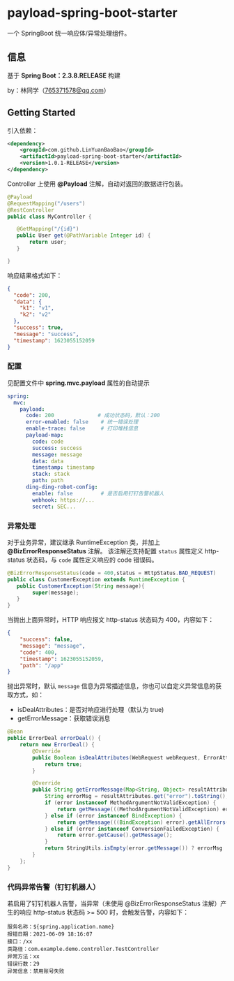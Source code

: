 # payload-spring-boot-starter

一个 SpringBoot 统一响应体/异常处理组件。

## 信息
基于 **Spring Boot：2.3.8.RELEASE** 构建

by：林同学（765371578@qq.com）

## Getting Started

引入依赖：

```xml
<dependency>
    <groupId>com.github.LinYuanBaoBao</groupId>
    <artifactId>payload-spring-boot-starter</artifactId>
    <version>1.0.1-RELEASE</version>
</dependency>
```

Controller 上使用 **@Payload** 注解，自动对返回的数据进行包装。

 ```java
@Payload
@RequestMapping("/users")
@RestController
public class MyController {

    @GetMapping("/{id}")
    public User get(@PathVariable Integer id) {
        return user;
    }

}

```
响应结果格式如下：
```json
{
  "code": 200,
  "data": {
    "k1": "v1",
    "k2": "v2"
  },
  "success": true,
  "message": "success",
  "timestamp": 1623055152059
}
```

### 配置
见配置文件中 **spring.mvc.payload** 属性的自动提示
```yaml
spring:
  mvc:
    payload:
      code: 200              # 成功状态码，默认：200
      error-enabled: false    # 统一错误处理
      enable-trace: false     # 打印堆栈信息
      payload-map:
        code: code
        success: success
        message: message
        data: data
        timestamp: timestamp
        stack: stack
        path: path
      ding-ding-robot-config:
        enable: false         # 是否启用钉钉告警机器人
        webhook: https://...
        secret: SEC...
```

### 异常处理

对于业务异常，建议继承 RuntimeException 类，并加上 **@BizErrorResponseStatus** 注解。 该注解还支持配置 `status` 属性定义 http-status 状态码，与 `code` 属性定义响应的 code 错误码。

```java
@BizErrorResponseStatus(code = 400,status = HttpStatus.BAD_REQUEST)
public class CustomerException extends RuntimeException {
   public CustomerException(String message){
        super(message);
   }
}
```

当抛出上面异常时，HTTP 响应报文 http-status 状态码为 400，内容如下：
```json
{
    "success": false,
    "message": "message",
    "code": 400,
    "timestamp": 1623055152059,
    "path": "/app"
}
```

抛出异常时，默认 `message` 信息为异常描述信息，你也可以自定义异常信息的获取方式，如：
- isDealAttributes：是否对响应进行处理（默认为 true)
- getErrorMessage：获取错误消息
```java
@Bean
public ErrorDeal errorDeal() {
    return new ErrorDeal() {
        @Override
        public Boolean isDealAttributes(WebRequest webRequest, ErrorAttributeOptions options) {
            return true;
        }

        @Override
        public String getErrorMessage(Map<String, Object> resultAttributes, Throwable error) {
            String errorMsg = resultAttributes.get("error").toString();
            if (error instanceof MethodArgumentNotValidException) {
                return getMessage(((MethodArgumentNotValidException) error).getBindingResult().getAllErrors());
            } else if (error instanceof BindException) {
                return getMessage(((BindException) error).getAllErrors());
            } else if (error instanceof ConversionFailedException) {
                return error.getCause().getMessage();
            }
            return StringUtils.isEmpty(error.getMessage()) ? errorMsg : error.getMessage();
        }
    };
}
```

### 代码异常告警（钉钉机器人）
若启用了钉钉机器人告警，当异常（未使用 @BizErrorResponseStatus 注解）产生的响应 http-status 状态码 >= 500 时，会触发告警，内容如下：
```
服务名称：${spring.application.name}
报错日期：2021-06-09 18:16:07
接口：/xx
类路径：com.example.demo.controller.TestController
异常方法：xx
错误行数：29
异常信息：禁用账号失败
```

